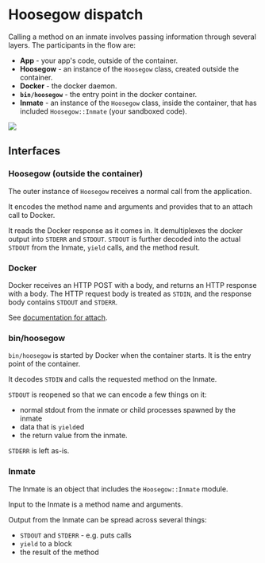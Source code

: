 # Hoosegow dispatch

Calling a method on an inmate involves passing information through several layers. The participants in the flow are:

* **App** - your app's code, outside of the container.
* **Hoosegow** - an instance of the `Hoosegow` class, created outside the container.
* **Docker** - the docker daemon.
* **`bin/hoosegow`** - the entry point in the docker container.
* **Inmate** - an instance of the `Hoosegow` class, inside the container, that has included `Hoosegow::Inmate` (your sandboxed code).

![](dispatch.png)

## Interfaces

### Hoosegow (outside the container)

The outer instance of `Hoosegow` receives a normal call from the application.

It encodes the method name and arguments and provides that to an attach call to Docker.

It reads the Docker response as it comes in. It demultiplexes the docker output into `STDERR` and `STDOUT`. `STDOUT` is further decoded into the actual `STDOUT` from the Inmate, `yield` calls, and the method result.

### Docker

Docker receives an HTTP POST with a body, and returns an HTTP response with a body. The HTTP request body is treated as `STDIN`, and the response body contains `STDOUT` and `STDERR`.

See [documentation for attach](https://docs.docker.com/engine/api/v1.40/#operation/ContainerAttach).

### bin/hoosegow

`bin/hoosegow` is started by Docker when the container starts. It is the entry point of the container.

It decodes `STDIN` and calls the requested method on the Inmate.

`STDOUT` is reopened so that we can encode a few things on it:

* normal stdout from the inmate or child processes spawned by the inmate
* data that is `yield`ed
* the return value from the inmate.

`STDERR` is left as-is.

### Inmate

The Inmate is an object that includes the `Hoosegow::Inmate` module.

Input to the Inmate is a method name and arguments.

Output from the Inmate can be spread across several things:

* `STDOUT` and `STDERR` - e.g. puts calls 
* `yield` to a block
* the result of the method
